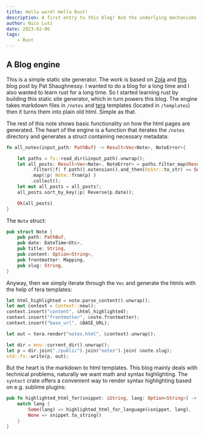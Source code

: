 ```yaml
---
title: Hello word! Hello Rust!
description: A first entry to this blog! And the underlying mechanisms.
author: Nico Lutz
date: 2023-02-06
tags:
    - Rust
---
```


## A Blog engine

This is a simple static site generator. The work is based on [Zola](https://www.getzola.org/) and [this](https://patshaughnessy.net/2019/9/4/using-rust-to-build-a-blog-site) blog post by Pat Shaughnessy. I wanted to do a blog for a long time and I also wanted to learn rust for a long time. So I started learning rust by building this static site generator, which in turn powers this blog. The engine takes markdown files in `/notes` and  [tera](https://tera.netlify.app) templates (located in `/templates`) then it turns them into plain old html. Simple as that.

The rest of this note shows basic functionality on how the html pages are generated. The heart of the engine is a function that iterates the `/notes` directory and generates a struct containing necessary metadata:

```rust
fn all_notes(input_path: PathBuf) -> Result<Vec<Note>, NoteError>{

    let paths = fs::read_dir(&input_path).unwrap();
    let all_posts: Result<Vec<Note>, NoteError> = paths.filter_map(Result::ok)
         .filter(|f| f.path().extension().and_then(OsStr::to_str) == Some("md"))
         .map(|p| Note::from(p) )
         .collect();
    let mut all_posts = all_posts?;
    all_posts.sort_by_key(|p| Reverse(p.date));

    Ok(all_posts)
}
```

The `Note` struct:

```rust
pub struct Note {
    pub path: PathBuf,
    pub date: DateTime<Utc>,
    pub title: String,
    pub content: Option<String>,
    pub frontmatter: Mapping,
    pub slug: String,
}
```


Anyway, then we simply iterate through the `Vec` and generate the htmls with the help of tera templates:

```rust
let html_highlighted = note.parse_content().unwrap();
let mut context = Context::new();
context.insert("content", &html_highlighted);
context.insert("frontmatter", &note.frontmatter);
context.insert("base_url", &BASE_URL);

let out = tera.render("notes.html", &context).unwrap();

let dir = env::current_dir().unwrap();
let p = dir.join("./public").join("notes").join( &note.slug);
std::fs::write(p, out);

```

But the heart is the markdown to html templates. This blog mainly deals with technical problems, naturally we want math and syntax highlighting. The `syntect` crate offers a convenient way to render syntax highlighting based on e.g. sublime plugins:

```rust
pub fn highlighted_html_for(snippet: &String, lang: Option<String>) -> String {
    match lang {
        Some(lang) => highlighted_html_for_language(&snippet, lang),
        None => snippet.to_string()
    }
}
````




